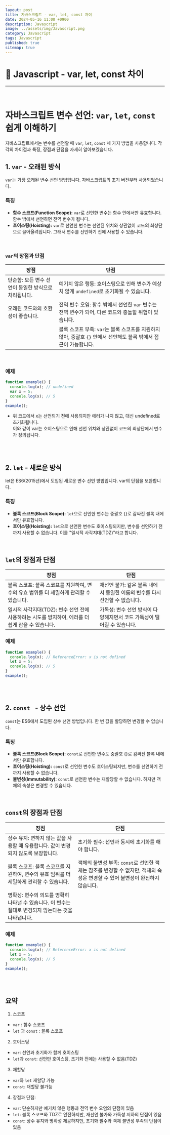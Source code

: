 ```yaml
---
layout: post
title: 자바스크립트 - var, let, const 차이 
date: 2024-05-16 11:00 +0900
description: Javascript
image: ../assets/img/Javascript.png
category: Javascript 
tags: Javascript
published: true
sitemap: true
---
```


# 🔅 Javascript - var, let, const 차이    
--- 

<br> 

# 자바스크립트 변수 선언: `var`, `let`, `const` 쉽게 이해하기   

자바스크립트에서는 변수를 선언할 때 `var`, `let`, `const` 세 가지 방법을 사용합니다. 각각의 차이점과 특징, 장점과 단점을 자세히 알아보겠습니다.   

## 1. `var` - 오래된 방식   
`var`는 가장 오래된 변수 선언 방법입니다. 자바스크립트의 초기 버전부터 사용되었습니다.   

### 특징   
- **함수 스코프(Function Scope):** `var`로 선언한 변수는 함수 안에서만 유효합니다. 함수 밖에서 선언하면 전역 변수가 됩니다.   
- **호이스팅(Hoisting):** `var`로 선언한 변수는 선언된 위치와 상관없이 코드의 최상단으로 끌어올려집니다. 그래서  변수를 선언하기 전에 사용할 수 있습니다.   

<br>
   
### `var`의 장점과 단점   

| 장점                                | 단점                                           |
|-----------------------------------|----------------------------------------------|
| 단순함: 모든 변수 선언이 동일한 방식으로 처리됩니다. | 예기치 않은 행동: 호이스팅으로 인해 변수가 예상치 않게 `undefined`로 초기화될 수 있습니다. |
| 오래된 코드와의 호환성이 좋습니다.      | 전역 변수 오염: 함수 밖에서 선언한 `var` 변수는 전역 변수가 되어, 다른 코드와 충돌할 위험이 있습니다.  |
|                                   | 블록 스코프 부족: `var`는 블록 스코프를 지원하지 않아, 중괄호 `{}` 안에서 선언해도 블록 밖에서 접근이 가능합니다. |

<br>

### 예제   
```javascript
function example() {
  console.log(x); // undefined
  var x = 5;
  console.log(x); // 5
}
example();
```

- 위 코드에서 x는 선언되기 전에 사용되지만 에러가 나지 않고, 대신 undefined로 초기화됩니다.    
이와 같이 var는 호이스팅으로 인해 선언 위치와 상관없이 코드의 최상단에서 변수가 정의됩니다.   

<br>
<br>

## 2. `let` - 새로운 방식    
let은 ES6(2015년)에서 도입된 새로운 변수 선언 방법입니다. var의 단점을 보완합니다.   

### 특징   
- **블록 스코프(Block Scope):** `let`으로 선언한 변수는 중괄호 {}로 감싸진 블록 내에서만 유효합니다.
- **호이스팅(Hoisting):** `let`으로 선언한 변수도 호이스팅되지만, 변수를 선언하기 전까지 사용할 수 없습니다. 이를 "일시적 사각지대(TDZ)"라고 합니다. 

<br>  

## `let`의 장점과 단점

| 장점                                | 단점                                      |
|-----------------------------------|-----------------------------------------|
| 블록 스코프: 블록 스코프를 지원하여, 변수의 유효 범위를 더 세밀하게 관리할 수 있습니다. | 재선언 불가: 같은 블록 내에서 동일한 이름의 변수를 다시 선언할 수 없습니다. |
| 일시적 사각지대(TDZ): 변수 선언 전에 사용하려는 시도를 방지하여, 에러를 더 쉽게 잡을 수 있습니다. | 가독성: 변수 선언 방식이 다양해지면서 코드 가독성이 떨어질 수 있습니다. |
   
### 예제   
```javascript
function example() {
  console.log(x); // ReferenceError: x is not defined
  let x = 5;
  console.log(x); // 5
}
example();
```

<br>
<br>

## 2. `const ` - 상수 선언 
`const`는 ES6에서 도입된 상수 선언 방법입니다. 한 번 값을 할당하면 변경할 수 없습니다.   

### 특징   
- **블록 스코프(Block Scope):** `const`로 선언한 변수도 중괄호 {}로 감싸진 블록 내에서만 유효합니다.   
- **호이스팅(Hoisting):** `const`로 선언한 변수도 호이스팅되지만, 변수를 선언하기 전까지 사용할 수 없습니다.   
- **불변성(Immutability)**: `const`로 선언한 변수는 재할당할 수 없습니다. 하지만 객체의 속성은 변경할 수 있습니다.
<br>  

## `const`의 장점과 단점

| 장점                              | 단점                                  |
|---------------------------------|-------------------------------------|
| 상수 유지: 변하지 않는 값을 사용할 때 유용합니다. 값이 변경되지 않도록 보장합니다. | 초기화 필수: 선언과 동시에 초기화를 해야 합니다. |
| 블록 스코프: 블록 스코프를 지원하여, 변수의 유효 범위를 더 세밀하게 관리할 수 있습니다. | 객체의 불변성 부족: `const`로 선언한 객체는 참조를 변경할 수 없지만, 객체의 속성은 변경할 수 있어 불변성이 완전하지 않습니다. |
| 명확성: 변수의 의도를 명확히 나타낼 수 있습니다. 이 변수는 절대로 변경되지 않는다는 것을 나타냅니다. |                                     |
   
### 예제   
```javascript
function example() {
  console.log(x); // ReferenceError: x is not defined
  let x = 5;
  console.log(x); // 5
}
example();
```

<br>
<br>

## 요약

1. 스코프   
- `var` : 함수 스코프   
- `let` 과 `const` : 블록 스코프    
   
2. 호이스팅 
- `var`: 선언과 초기화가 함께 호이스팅    
- `let`과 `const`: 선언만 호이스팅, 초기화 전에는 사용할 수 없음(TDZ)   
   
3. 재할당 
- `var`와 `let` 재할당 가능
- `const`: 재할당 불가능    
   
4. 장점과 단점: 
- `var`: 단순하지만 예기치 않은 행동과 전역 변수 오염의 단점이 있음   
- `let`: 블록 스코프와 TDZ로 안전하지만, 재선언 불가와 가독성 저하의 단점이 있음   
- `const`: 상수 유지와 명확성 제공하지만, 초기화 필수와 객체 불변성 부족의 단점이 있음   